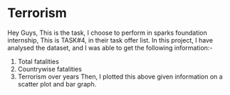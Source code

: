 # Terrorism
Hey Guys, This is the task, I choose to perform in sparks foundation internship, This is TASK#4, in their task offer list.
In this project, I have analysed the dataset, and I was able to get the following information:-
1. Total fatalities
2. Countrywise fatalities
3. Terrorism over years
Then, I plotted this above given information on a scatter plot and bar graph. 


